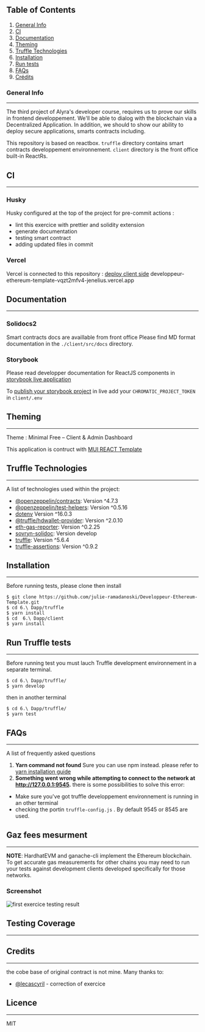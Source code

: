 ## Table of Contents

1. [General Info](#general-info)
1. [CI](#ci)
1. [Documentation](#documentation)
1. [Theming](#theming)
1. [Truffle Technologies](#truffle-technologies)
1. [Installation](#installation)
1. [Run tests](#run-testing)
1. [FAQs](#faqs)
1. [Crédits](#credits)

### General Info

---

The third project of Alyra's developer course, requires us to prove our skills in frontend developpement. We'll be able to dialog with the blockchain via a Decentralized Application. In addition, we should to show our ability to deploy secure applications, smarts contracts including.

This repository is based on reactbox. `truffle` directory contains smart contracts developpement environnement. `client` directory is the front office built-in ReactRs.

## CI

---

### Husky

Husky configured at the top of the project for pre-commit actions :

- lint this exercice with prettier and solidity extension
- generate documentation
- testing smart contract
- adding updated files in commit

### Vercel

Vercel is connected to this repository :
[deploy client side](developpeur-ethereum-template-vqzt2mfv4-jenelius.vercel.app) developpeur-ethereum-template-vqzt2mfv4-jenelius.vercel.app

## Documentation

---

### Solidocs2

Smart contracts docs are availlable from front office
Please find MD format documentation in the `./client/src/docs` directory.

### Storybook

Please read developper documentation for ReactJS components in [storybook live application](https://636d3b6242ab8408095073c6-clkhvchjaq.chromatic.com)

To [publish your storybook project](https://storybook.js.org/docs/react/sharing/publish-storybook) in live add your `CHROMATIC_PROJECT_TOKEN` in `client/.env`

## Theming

---

Theme : Minimal Free – Client & Admin Dashboard

This application is contruct with [MUI REACT Template](https://github.com/minimal-ui-kit/material-kit-react)

## Truffle Technologies

---

A list of technologies used within the project:

- [@openzeppelin/contracts](https://github.com/OpenZeppelin/openzeppelin-contracts): Version ^4.7.3
- [@openzeppelin/test-helpers](https://github.com/OpenZeppelin/openzeppelin-test-helpers): Version ^0.5.16
- [dotenv](https://github.com/motdotla/dotenv) Version ^16.0.3
- [@truffle/hdwallet-provider](github.com/trufflesuite/truffle): Version ^2.0.10
- [eth-gas-reporter](https://github.com/cgewecke/eth-gas-reporter): Version ^0.2.25
- [sovryn-solidoc](https://github.com/DistributedCollective/solidoc2#develop): Version develop
- [truffle](https://github.com/trufflesuite/truffle): Version ^5.6.4
- [truffle-assertions](https://github.com/rkalis/truffle-assertions): Version ^0.9.2

## Installation

---

Before running tests, please clone then install

```
$ git clone https://github.com/julie-ramadanoski/Developpeur-Ethereum-Template.git
$ cd 6.\ Dapp/truffle
$ yarn install
$ cd  6.\ Dapp/client
$ yarn install
```

## Run Truffle tests

---

Before running test you must lauch Truffle development environnement in a separate terminal.

```
$ cd 6.\ Dapp/truffle/
$ yarn develop
```

then in another terminal

```
$ cd 6.\ Dapp/truffle/
$ yarn test
```

## FAQs

---

A list of frequently asked questions

1. **Yarn command not found**
   Sure you can use npm instead. please refer to [yarn installation guide](https://yarnpkg.com/getting-started/install)
2. **Something went wrong while attempting to connect to the network at http://127.0.0.1:9545.**
   there is some possibilities to solve this error:

- Make sure you've got truffle developpement environnement is running in an other terminal
- checking the portin `truffle-config.js` . By default 9545 or 8545 are used.

## Gaz fees mesurment

---

**NOTE**: HardhatEVM and ganache-cli implement the Ethereum blockchain. To get accurate gas measurements for other chains you may need to run your tests against development clients developed specifically for those networks.

### Screenshot

![first exercice testing result](https://julie-ramadanoski.dev/wp-content/uploads/2022/10/tp2Gaz-fees.png)

## Testing Coverage

---

## Credits

---

the cobe base of original contract is not mine. Many thanks to:

- [@lecascyril](https://github.com/lecascyril/CodesRinkeby/blob/main/voting.sol) - correction of exercice

## Licence

---

MIT
